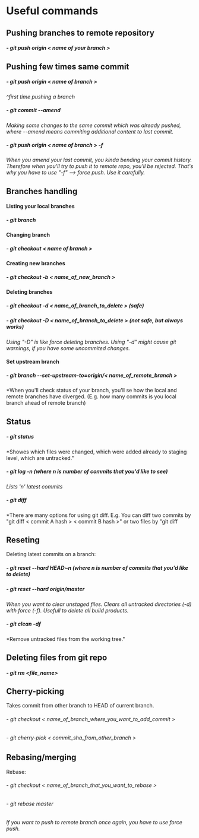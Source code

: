 # Useful commands

## Pushing branches to remote repository
##### - git push origin < name of your branch >

## Pushing few times same commit
##### - git push origin < name of branch >
*^first time pushing a branch*
##### - git commit --amend
*Making some changes to the same commit which was already pushed, where --amend means commiting additional content to last commit.*
##### - git push origin < name of branch > -f 
*When you amend your last commit, you kinda bending your commit history. Therefore when you'll try to push it to remote repo, you'll be rejected. That's why you have to use "-f" --> force push. Use it carefully.*

## Branches handling

#### Listing your local branches
##### - git branch

#### Changing branch
##### - git checkout < name of branch >

#### Creating new branches
##### - git checkout -b < name_of_new_branch >

#### Deleting branches
##### - git checkout -d < name_of_branch_to_delete >    (safe)
##### - git checkout -D < name_of_branch_to_delete >    (not safe, but always works)
*Using "-D" is like force deleting branches. Using "-d" might cause git warnings, if you have some uncommited changes.*

#### Set upstream branch
##### - git branch --set-upstream-to=origin/< name_of_remote_branch >
*When you'll check status of your branch, you'll se how the local and remote branches have diverged. (E.g. how many commits is you local branch ahead of remote branch)

## Status
##### - git status
*Showes which files were changed, which were added already to staging level, which are untracked."
##### - git log -n (where n is number of commits that you'd like to see)
*Lists 'n' latest commits*
##### - git diff
*There are many options for using git diff. E.g. You can diff two commits by "git diff < commit A hash > < commit B hash >" or two files by "git diff

## Reseting
Deleting latest commits on a branch:
##### - git reset --hard HEAD~n (where n is number of commits that you'd like to delete)
##### - git reset --hard origin/master
*When you want to clear unstaged files. Clears all untracked directories (-d) with force (-f). Usefull to delete all build products.*
##### - git clean -df
*Remove untracked files from the working tree."

## Deleting files from git repo
##### - git rm <file_name>

## Cherry-picking
Takes commit from other branch to HEAD of current branch.
###### - git checkout < name_of_branch_where_you_want_to_add_commit >
###### - git cherry-pick < commit_sha_from_other_branch >

## Rebasing/merging
Rebase:
###### - git checkout < name_of_branch_that_you_want_to_rebase >
###### - git rebase master
*If you want to push to remote branch once again, you have to use force push.*

